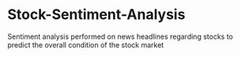 # Stock-Sentiment-Analysis
Sentiment analysis performed on news headlines regarding stocks to predict the overall condition of the stock market
